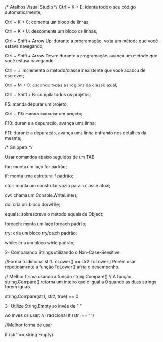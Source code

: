/* Atalhos Visual Studio */
Ctrl + K + D: identa todo o seu código automaticamente;

Ctrl + K + C: comenta um bloco de linhas;

Ctrl + K + U: descomenta um bloco de linhas;

Ctrl + Shift + Arrow Up: durante a programação, volta um método que você estava navegando;

Ctrl + Shift + Arrow Down: durante a programação, avança um método que você estava navegando;

Ctrl + .: implementa o método/classe inexistente que você acabou de escrever;

Ctrl + M + O: esconde todas as regions da classe atual;

Ctrl + Shift + B: compila todos os projetos;

F5: manda depurar um projeto;

Ctrl + F5: manda executar um projeto;

F10: durante a depuração, avança uma linha;

F11: durante a depuração, avança uma linha entrando nos detalhes da mesma;



/* Snippets */

Usar comandos abaixo seguidos de um TAB

for: monta um laço for padrão;

if: monta uma estrutura if padrão;

ctor: monta um construtor vazio para a classe atual;

cw: chama um Console.WriteLine();

do: cria um bloco do/while;

equals: sobrescreve o método equals de Object;

foreach: monta um laço foreach padrão;

try: cria um bloco try/catch padrão;

while: cria um bloco while padrão;



2- Comparando Strings utilizando o Non-Case-Sensitive

//Forma tradicional
str1.ToLower() == str2.ToLower()
Porém usar repetidamente a função ToLower() afeta o desempenho.

// Melhor forma usando a função string.Compare()
// A função string.Compare() retorna um inteiro que é igual a 0 quando as duas strings forem iguais.

string.Compare(str1, str2, true) == 0


3- Utilize String.Empty ao invés de " "

Ao invés de usar:
//Tradicional
if (str1 == "")

//Melhor forma de usar

if (str1 == string.Empty)

